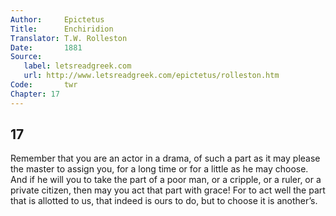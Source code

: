 ```yaml
---
Author:     Epictetus  
Title:      Enchiridion  
Translator: T.W. Rolleston  
Date:       1881  
Source:
   label: letsreadgreek.com
   url: http://www.letsreadgreek.com/epictetus/rolleston.htm
Code:       twr  
Chapter: 17
---
```

##  17

Remember that you are an actor in a drama, of such a part as it may please the
master to assign you, for a long time or for a little as he may choose.  And if
he will you to take the part of a poor man, or  a cripple, or a ruler, or a
private citizen, then may you act that part with grace! For to act well the
part that is allotted to us, that indeed is ours to do, but to choose it is
another’s.


